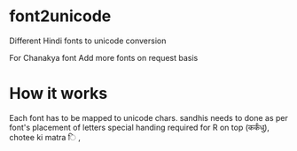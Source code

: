 # font2unicode
Different Hindi fonts to unicode conversion

For Chanakya font
Add more fonts on request basis

# How it works
Each font has to be mapped to unicode chars.
sandhis needs to done as per font's placement of letters
special handing required for R on top (कर्कंधु),  chotee ki matra ि , 
